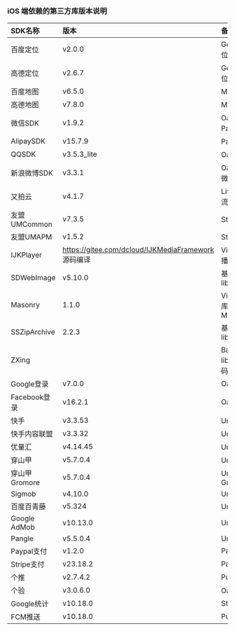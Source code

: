 ### iOS 端依赖的第三方库版本说明

|SDK名称|版本|备注（使用模块）|
|:--|:--|:--|
|百度定位|v2.0.0|Geolocation/百度定位模块 |
|高德定位|v2.6.7|Geolocation/高德定位 |
|百度地图|v6.5.0|Maps/百度地图 |
|高德地图|v7.8.0|Maps/高德地图 |
|微信SDK|v1.9.2|Oauth、Share、Payment/微信|
|AlipaySDK|v15.7.9|Payment/支付宝|
|QQSDK|v3.5.3_lite|Oauth、Share/QQ|
|新浪微博SDK|v3.3.1|Oauth、Share/新浪微博|
|又拍云|v4.1.7|LivePusher（直播推流）|
|友盟UMCommon|v7.3.5|Statistic(友盟统计)|
|友盟UMAPM|v1.5.2|Statistic(友盟统计)|
|IJKPlayer|https://gitee.com/dcloud/IJKMediaFramework 源码编译|VideoPlayer（视频播放）|
|SDWebImage|v5.10.0|基础库/对应的库 libSDWebImage.a |
|Masonry|1.1.0|VideoPlayer/对应的库 Masonry.framework|
|SSZipArchive|2.2.3|基础库/对应的库 libcoreSupport.a|
| ZXing ||Barcode/对应的库 libDCUniZXing.a 源码已修改|
|Google登录|v7.0.0|Oauth/Google|
|Facebook登录|v16.2.1|Oauth/Facebook|
|快手|v3.3.53|UniAD/快手|
|快手内容联盟|v3.3.32|UniAD/快手内容联盟|
|优量汇|v4.14.45|UniAD/优量汇|
|穿山甲|v5.7.0.4|UniAD/穿山甲|
|穿山甲Gromore|v5.7.0.4|UniAD/穿山甲Gromore|
|Sigmob|v4.10.0|UniAD/Sigmob|
|百度百青藤|v5.324|UniAD/百度|
|Google AdMob|v10.13.0|UniAD/AdMob|
|Pangle|v5.5.0.4|UniAD/Pangle|
|Paypal支付|v1.2.0|Payment/Paypal|
|Stripe支付|v23.18.2|Payment/Stripe|
|个推|v2.7.4.2|Push/UniPush|
|个验|v3.0.6.0|Oauth/一键登录|
|Google统计|v10.18.0|Statistic/Google|
|FCM推送|v10.18.0|Push/FCM|
